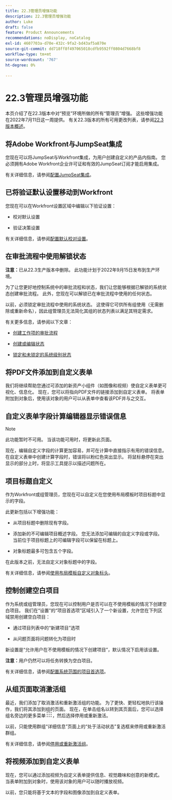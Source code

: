 ```yaml
---
title: 22.3管理员增强功能
description: 22.3管理员增强功能
author: Luke
draft: false
feature: Product Announcements
recommendations: noDisplay, noCatalog
exl-id: 4607703a-d70e-432c-9fa2-bd43af5a870e
source-git-commit: dd718ff8f497065018cdfb9592ff0804d7668bf8
workflow-type: tm+mt
source-wordcount: '767'
ht-degree: 0%

---
```


# 22.3管理员增强功能

本页介绍了在22.3版本中对“预览”环境所做的所有“管理员”增强。 这些增强功能在2022年7月11日这一周提供。 有关22.3版本的所有可用更改列表，请参阅[22.3版本概述](/help/quicksilver/product-announcements/product-releases/22.3-release-activity/22-3-release-overview.md)。

## 将Adobe Workfront与JumpSeat集成

您现在可以将JumpSeat与Workfront集成，为用户创建自定义的产品内指南。 您必须拥有Adobe Workfront企业许可证和有效的JumpSeat订阅才能启用集成。

有关详细信息，请参阅[配置JumpSeat集成](/help/quicksilver/administration-and-setup/configure-integrations/configure-jumpseat.md)。

## 已将验证默认设置移动到Workfront

您现在可以在Workfront设置区域中编辑以下验证设置：

* 校对默认设置

* 验证决策设置

有关详细信息，请参阅[配置默认校对设置](/help/quicksilver/administration-and-setup/manage-workfront/configure-proofing/configure-default-proof-settings.md)。

## 在审批流程中使用解锁状态

**注意：**&#x200B;已从22.3生产版本中删除。 此功能计划于2022年9月15日发布到生产环境。

为了让您更好地控制系统中的审批流程和状态，我们让您能够根据已解锁的系统状态创建审批流程。 此外，您现在可以解锁已在审批流程中使用的任何状态。

以前，必须锁定审批流程中使用的系统状态。 这使得它可供所有组使用（无需删除或重新命名），因此组管理员无法简化其组的状态列表以满足其特定需求。

有关更多信息，请参阅以下文章：

* [创建工作项的审批流程](/help/quicksilver/administration-and-setup/customize-workfront/configure-approval-milestone-processes/create-approval-processes.md)

* [创建或编辑状态](/help/quicksilver/administration-and-setup/customize-workfront/creating-custom-status-and-priority-labels/create-or-edit-a-status.md)

* [锁定和未锁定的系统级别状态](/help/quicksilver/administration-and-setup/customize-workfront/creating-custom-status-and-priority-labels/lock-or-unlock-a-custom-system-level-status.md)


## 将PDF文件添加到自定义表单

我们将继续帮助您通过可添加的新资产小组件（如图像和视频）使自定义表单更可视化、信息化。 现在，您可以将指向PDF文件的链接添加到自定义表单。 将表单附加到对象后，使用该对象的用户可以从表单中查看该PDF并与之交互。

## 自定义表单字段计算编辑器显示错误信息

>[!NOTE]
>
>此功能暂时不可用。 当该功能可用时，将更新此页面。

现在，编辑自定义字段的计算更加容易，并可在计算中直接指示有用的错误信息。 在自定义表单中创建计算字段时，错误将以粉红色突出显示。 将鼠标悬停在突出显示的部分上时，将显示工具提示以描述问题所在。

## 项目标题自定义

作为Workfront或组管理员，您现在可以自定义在您使用布局模板时项目标题中显示的字段。

此更新包括以下增强功能：

* 从项目标题中删除现有字段。

* 添加新的不可编辑项目概述字段。 您无法添加可编辑的自定义字段或字段。 当前位于项目标题上的可编辑字段可以保留在标题上。

* 对象标题最多可包含五个字段。


在此版本之前，无法自定义对象标题中的字段。

有关详细信息，请参阅[使用布局模板自定义对象标头](/help/quicksilver/administration-and-setup/customize-workfront/use-layout-templates/customize-object-headers.md)。

## 控制创建空白项目

作为系统或组管理员，您现在可以控制用户是否可以在不使用模板的情况下创建空白项目。 我们在“设置”的“项目首选项”区域引入了一个新设置，允许您在下列区域禁用创建空白项目：

* 通过项目列表中的“新建项目”选项

* 从问题页面将问题转化为项目时


新设置是“允许用户在不使用模板的情况下创建项目”，默认情况下启用该设置。

**注意：**&#x200B;用户仍然可以将任务转换为空白项目。

有关详细信息，请参阅[配置系统范围的项目首选项](/help/quicksilver/administration-and-setup/set-up-workfront/configure-system-defaults/set-project-preferences.md)。

## 从组页面取消激活组

最近，我们添加了取消激活和重新激活组的功能。 为了更快、更轻松地执行该操作，我们将其添加到组的页面。 现在，在单击组名以转到其页面后，您可以选择组名旁边的更多菜单![](/help/quicksilver/administration-and-setup/manage-groups/create-and-manage-groups/assets/main-menu-icon.png)，然后选择停用或重新激活。

以前，只能使用群组“详细信息”页面上的“处于活动状态”复选框来停用或重新激活群组。

有关详细信息，请参阅[停用或重新激活组](/help/quicksilver/administration-and-setup/manage-groups/create-and-manage-groups/deactivate-or-reactivate-a-group.md)。

## 将视频添加到自定义表单

现在，您可以通过添加视频为自定义表单提供信息、视觉趣味和创意的新模式。 当表单附加到对象时，使用该对象的用户可以随时播放视频。

以前，您只能将基于文本的字段和图像添加到自定义表单。

